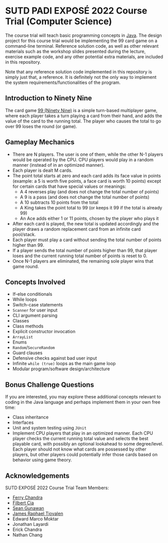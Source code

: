 # SUTD PADI EXPOSÉ 2022 Course Trial (Computer Science)

The course trial will teach basic programming concepts in [Java](https://www.oracle.com/java/). The design project for this course trial would be implementing the 99 card game on a command-line terminal. Reference solution code, as well as other relevant materials such as the workshop slides presented during the lecture, exercise example code, and any other potential extra materials, are included in this repository.

Note that any reference solution code implemented in this repository is simply just that, a reference. It is definitely not the only way to implement the system requirements/functionalities of the program.

## Introduction to Ninety Nine

The card game [99 (Ninety Nine)](<https://en.wikipedia.org/wiki/Ninety-nine_(addition_card_game)>) is a simple turn-based multiplayer game, where each player takes a turn playing a card from their hand, and adds the value of the card to the running total. The player who causes the total to go over 99 loses the round (or game).

## Gameplay Mechanics

- There are N players. The user is one of them, while the other N-1 players would be operated by the CPU. CPU players would play in a random manner (instead of in an optimized manner).
- Each player is dealt M cards.
- The point total starts at zero and each card adds its face value in points (example: a 5 is worth five points, a face card is worth 10 points) except for certain cards that have special values or meanings:
  - A 4 reverses play (and does not change the total number of points)
  - A 9 is a pass (and does not change the total number of points)
  - A 10 subtracts 10 points from the total
  - A King takes the point total to 99 (or keeps it 99 if the total is already 99)
  - An Ace adds either 1 or 11 points, chosen by the player who plays it
- After each card is played, the new total is updated accordingly and the player draws a random replacement card from an infinite card pool/stack.
- Each player must play a card without sending the total number of points higher than 99.
- If a player sends the total number of points higher than 99, that player loses and the current running total number of points is reset to 0.
- Once N-1 players are eliminated, the remaining sole player wins that game round.

## Concepts Involved

- If-else conditionals
- While loops
- Switch-case statements
- `Scanner` for user input
- CLI argument parsing
- Classes
- Class methods
- Explicit constructor invocation
- `ArrayList`
- Enums
- `Random`/`SecureRandom`
- Guard clauses
- Defensive checks against bad user input
- Infinite `while (true)` loops as the main game loop
- Modular program/software design/architecture

## Bonus Challenge Questions

If you are interested, you may explore these additional concepts relevant to coding in the Java language and perhaps implement them in your own free time:

- Class inheritance
- Interfaces
- Unit and system testing using `JUnit`
- Implement CPU players that play in an optimized manner. Each CPU player checks the current running total value and selects the best playable card, with possibly an optional lookahead to some degree/level. Each player should not know what cards are possessed by other players, but other players could potentially infer those cards based on behavior using game theory.

## Acknowledgements

SUTD EXPOSÉ 2022 Course Trial Team Members:

- [Ferry Chandra](https://github.com/FerryC13)
- [Filbert Cia](https://github.com/FolkLoreee)
- [Sean Gunawan](https://github.com/naffins)
- [James Raphael Tiovalen](https://github.com/jamestiotio)
- Edward Marco Moktar
- Jonathan Layardi
- Erick Chandra
- Nathan Chang
